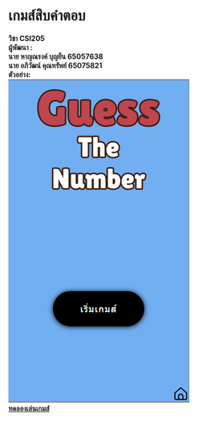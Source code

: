 <h1>เกมส์สิบคำตอบ</h1>
<b> วิชา CSI205 <b><br>
<b>ผู้พัฒนา :<br> นาย หาญณรงค์ บุญยืน 65057638 <br>
นาย อภิวัฒน์ คุณทรัพย์ 65075821<br>
<b>ตัวอย่าง:</b><br>
<img src ='./document/sample.png' alt='sample'>
<a href='https://Kubaing.github.io/TenAnswers/index.html'>
<br>ทดลองเล่นเกมส์